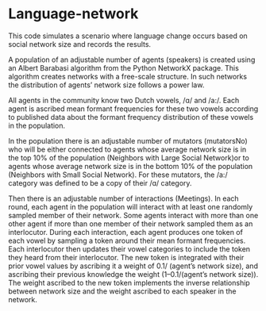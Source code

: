 # Language-network
This code simulates a scenario where language change occurs based on social network size and records the results.

A population of an adjustable number of agents (speakers) is created using an Albert Barabasi algorithm from the Python NetworkX package. 
This algorithm creates networks with a free-scale structure. In such networks the distribution of agents’ network size follows a power law. 

All agents in the community know two Dutch vowels, /ɑ/ and /a:/. Each agent is ascribed mean formant frequencies for these two vowels according to published data about the formant frequency distribution of these vowels in the population. 

In the population there is an adjustable number of mutators (mutatorsNo) who will be either connected to agents whose average network size is in the top 
10% of the population (Neighbors with Large Social Network)or to agents whose average network size is in the bottom 10% of the population (Neighbors with Small Social Network). 
For these mutators, the /a:/ category was defined to be a copy of their /ɑ/ category. 

Then there is an adjustable number of interactions (Meetings). In each round, each agent in the population will interact with at least one randomly 
sampled member of their network. Some agents interact with more than one other agent if more than one member of their network sampled them as an interlocutor. 
During each interaction, each agent produces one token of each vowel by sampling a token around their mean formant frequencies. Each interlocutor then updates 
their vowel categories to include the token they heard from their interlocutor. The new token is integrated with their prior vowel values by ascribing it 
a weight of 0.1/ (agent’s network size), and ascribing their previous knowledge the weight (1–0.1/(agent’s network size)). The weight ascribed to the 
new token implements the inverse relationship between network size and the weight ascribed to each speaker in the network.
